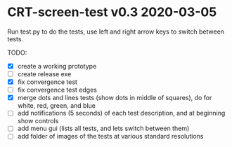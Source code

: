 # CRT-screen-test v0.3 2020-03-05

Run test.py to do the tests, use left and right arrow keys to switch between tests.

TODO:
- [x] create a working prototype
- [ ] create release exe
- [x] fix convergence test
- [ ] fix convergence test edges
- [x] merge dots and lines tests (show dots in middle of squares), do for white, red, green, and blue
- [ ] add notifications (5 seconds) of each test description, and at beginning show controls
- [ ] add menu gui (lists all tests, and lets switch between them)
- [ ] add folder of images of the tests at various standard resolutions
